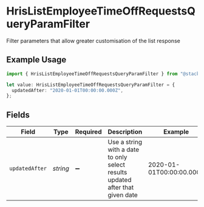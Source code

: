 # HrisListEmployeeTimeOffRequestsQueryParamFilter

Filter parameters that allow greater customisation of the list response

## Example Usage

```typescript
import { HrisListEmployeeTimeOffRequestsQueryParamFilter } from "@stackone/stackone-client-ts/sdk/models/operations";

let value: HrisListEmployeeTimeOffRequestsQueryParamFilter = {
  updatedAfter: "2020-01-01T00:00:00.000Z",
};
```

## Fields

| Field                                                                         | Type                                                                          | Required                                                                      | Description                                                                   | Example                                                                       |
| ----------------------------------------------------------------------------- | ----------------------------------------------------------------------------- | ----------------------------------------------------------------------------- | ----------------------------------------------------------------------------- | ----------------------------------------------------------------------------- |
| `updatedAfter`                                                                | *string*                                                                      | :heavy_minus_sign:                                                            | Use a string with a date to only select results updated after that given date | 2020-01-01T00:00:00.000Z                                                      |